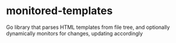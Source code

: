 # monitored-templates
Go library that parses HTML templates from file tree, and optionally dynamically monitors for changes, updating accordingly
